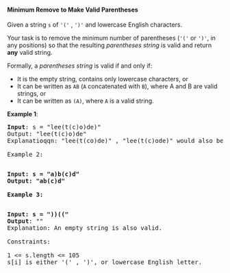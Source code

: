 #### Minimum Remove to Make Valid Parentheses

Given a string `s` of `'('` , `')'` and lowercase English characters.

Your task is to remove the minimum number of parentheses (`'('` or `')'`, in
any positions) so that the resulting _parentheses string_ is valid and return
**any** valid string.

Formally, a _parentheses string_ is valid if and only if:

- It is the empty string, contains only lowercase characters, or
- It can be written as `AB` (`A` concatenated with `B`), where A and B are
  valid strings, or
- It can be written as `(A)`, where `A` is a valid string.

**Example 1**:

<pre><b>Input</b>: s = "lee(t(c)o)de)"
Output</b>: "lee(t(c)o)de"
Explanatioqqn: "lee(t(co)de)" , "lee(t(c)ode)" would also be accepted.

Example 2:

<pre><b>Input: s = "a)b(c)d"
Output: "ab(c)d"

Example 3:

<pre><b>Input</b>: s = "))(("
Output</b>: ""
Explanation</b>: An empty string is also valid.

Constraints:

1 <= s.length <= 105
s[i] is either '(' , ')', or lowercase English letter.
